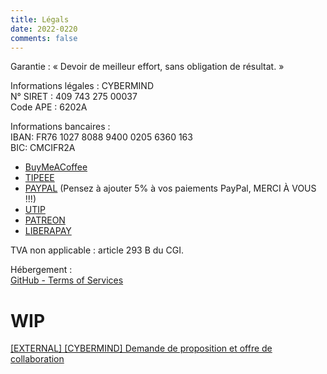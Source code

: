```yaml
---
title: Légals
date: 2022-0220
comments: false
---
```


Garantie : « Devoir de meilleur effort, sans obligation de résultat. »

Informations légales : CYBERMIND \
N° SIRET : 409 743 275 00037 \
Code APE : 6202A

Informations bancaires : \
IBAN: FR76 1027 8088 9400 0205 6360 163 \
BIC: CMCIFR2A

* [BuyMeACoffee](https://www.buymeacoffee.com/CyberMind)
* [TIPEEE](https://fr.tipeee.com/cybermind/)
* [PAYPAL](HTTPS://PAYPAL.ME/KERMA) (Pensez à ajouter 5% à vos paiements PayPal, MERCI À VOUS !!!)
* [UTIP](https://www.utip.io/CyberMind/)
* [PATREON](https://patreon.com/cybermind)
* [LIBERAPAY](https://liberapay.com/CyberMind/)

TVA non applicable : article 293 B du CGI.

Hébergement : \
[GitHub - Terms of Services](https://docs.github.com/en/github/site-policy/github-terms-of-service#h-additional-terms-for-github-pages)

# WIP

[[EXTERNAL] [CYBERMIND] Demande de proposition et offre de collaboration](https://cybermind.fr/fr/Cyber/Mind/Messages/KragZouilles/Comments/Courriels-CyberMind-202206011708/)
